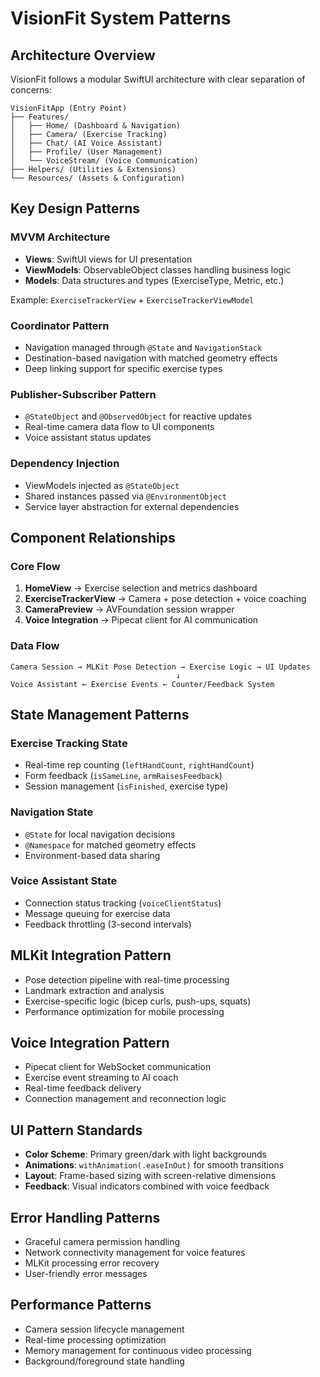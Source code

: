 # VisionFit System Patterns

## Architecture Overview
VisionFit follows a modular SwiftUI architecture with clear separation of concerns:

```
VisionFitApp (Entry Point)
├── Features/
│   ├── Home/ (Dashboard & Navigation)
│   ├── Camera/ (Exercise Tracking)
│   ├── Chat/ (AI Voice Assistant)
│   ├── Profile/ (User Management)
│   └── VoiceStream/ (Voice Communication)
├── Helpers/ (Utilities & Extensions)
└── Resources/ (Assets & Configuration)
```

## Key Design Patterns

### MVVM Architecture
- **Views**: SwiftUI views for UI presentation
- **ViewModels**: ObservableObject classes handling business logic
- **Models**: Data structures and types (ExerciseType, Metric, etc.)

Example: `ExerciseTrackerView` + `ExerciseTrackerViewModel`

### Coordinator Pattern
- Navigation managed through `@State` and `NavigationStack`
- Destination-based navigation with matched geometry effects
- Deep linking support for specific exercise types

### Publisher-Subscriber Pattern
- `@StateObject` and `@ObservedObject` for reactive updates
- Real-time camera data flow to UI components
- Voice assistant status updates

### Dependency Injection
- ViewModels injected as `@StateObject`
- Shared instances passed via `@EnvironmentObject`
- Service layer abstraction for external dependencies

## Component Relationships

### Core Flow
1. **HomeView** → Exercise selection and metrics dashboard
2. **ExerciseTrackerView** → Camera + pose detection + voice coaching
3. **CameraPreview** → AVFoundation session wrapper
4. **Voice Integration** → Pipecat client for AI communication

### Data Flow
```
Camera Session → MLKit Pose Detection → Exercise Logic → UI Updates
                                     ↓
Voice Assistant ← Exercise Events ← Counter/Feedback System
```

## State Management Patterns

### Exercise Tracking State
- Real-time rep counting (`leftHandCount`, `rightHandCount`)
- Form feedback (`isSameLine`, `armRaisesFeedback`)
- Session management (`isFinished`, exercise type)

### Navigation State
- `@State` for local navigation decisions
- `@Namespace` for matched geometry effects
- Environment-based data sharing

### Voice Assistant State
- Connection status tracking (`voiceClientStatus`)
- Message queuing for exercise data
- Feedback throttling (3-second intervals)

## MLKit Integration Pattern
- Pose detection pipeline with real-time processing
- Landmark extraction and analysis
- Exercise-specific logic (bicep curls, push-ups, squats)
- Performance optimization for mobile processing

## Voice Integration Pattern
- Pipecat client for WebSocket communication
- Exercise event streaming to AI coach
- Real-time feedback delivery
- Connection management and reconnection logic

## UI Pattern Standards
- **Color Scheme**: Primary green/dark with light backgrounds
- **Animations**: `withAnimation(.easeInOut)` for smooth transitions
- **Layout**: Frame-based sizing with screen-relative dimensions
- **Feedback**: Visual indicators combined with voice feedback

## Error Handling Patterns
- Graceful camera permission handling
- Network connectivity management for voice features
- MLKit processing error recovery
- User-friendly error messages

## Performance Patterns
- Camera session lifecycle management
- Real-time processing optimization
- Memory management for continuous video processing
- Background/foreground state handling 